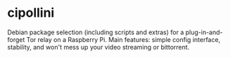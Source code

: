 cipollini
=========

Debian package selection (including scripts and extras) for a plug-in-and-forget Tor relay on a Raspberry Pi. Main features: simple config interface, stability, and won't mess up your video streaming or bittorrent.
